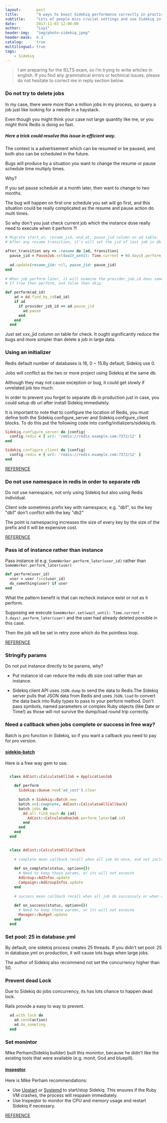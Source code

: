 ```yaml
---
layout:       post
title:        "9 ways to boost Sidekiq performance correctly in practical experiences"
subtitle:     "Lots of people miss crucial settings and use Sidekiq in poor efficiency way"
date:         2017-11-03 12:00:00
author:       "Luyi"
header-img:   "img/photo-sidekiq.jpeg"
header-mask:  0.3
catalog:      true
multilingual: true
tags:
    - Sidekiq
--- 
```

 

> I am preparing for the IELTS exam, so i’m trying to write articles in english.
> If you find any grammatical errors or technical issues, please do not hesitate to correct me in reply section below.

### Do not try to delete jobs 
In my case, there were more than a million jobs in my process, so query a job just like looking for a needle in a haystack.

Even though you might think your case not large quantity like me, or you might think Redis is doing so fast.

##### Here a trick could resolve this issue in efficient way.

The context is a advertisement which can be resumed or be paused, and both also can be scheduled in the future.

Bugs will produce by a situation you want to change the resume or pause schedule time multiply times.

Why?

If you set pause schedule at a month later, then want to change to two months.

The bug will happen on first one schedule you set will go first, and this situation could be really complicated as the resume and pause action do multi times.

So why don't you just check current job which the instance dose really need to execute when it perform ?!
   
```rb 
# Migrate start_at, resume_jid, end_at, pause_jid column on ad table.
# After any resume transition, it's will set the jid of last job in db.
 
after_transition any => :resume do |ad, transition|
  pause_jid = PauseJob.set(wait_until: Time.current + 60.days).perform_later(ad.id).provider_job_id
  
  ad.update(resume_jid: nil, pause_jid: pause_jid)
end   
      
# When job perform later, it will examine the provider_job_id does same with pause_jid the last time i set.
# If true then perform, and false then skip. 

def perform(ad_id)
    ad = Ad.find_by_id(ad_id)
    if ad
      if provider_job_id == ad.pause_jid
        ad.pause
      end
    end
  end
```
Just set xxx_jid column on table for check. It ought significantly reduce the bugs and more simpler than delete a job in large data.

### Using an initializer
Redis default number of databases is 16, 0 ~ 15.By default, Sidekiq use 0.

Jobs will conflict as the two or more project using Sidekiq at the same db.

Although they may not cause exception or bug, it could get slowly if unrelated job too much.

In order to prevent you forget to separate db in production just in case, you could setup db url after install Sidekiq immediately.   
 
It is important to note that to configure the location of Redis, you must define both the Sidekiq.configure_server and Sidekiq.configure_client blocks. To do this put the following code into config/initializers/sidekiq.rb.
  
```rb
Sidekiq.configure_server do |config|
  config.redis = { url: 'redis://redis.example.com:7372/12' }
end

Sidekiq.configure_client do |config|
  config.redis = { url: 'redis://redis.example.com:7372/12' }
end
```

[REFERENCE](https://github.com/mperham/sidekiq/wiki/Using-Redis)

### Do not use namespace in redis in order to separate rdb
Do not use namespace, not only using Sidekiq but also using Redis individual. 

Client side sometimes prefix key with namespace, e.g. "db1", so the key "db1" don't conflict with the key "db2"

The point is namespacing increases the size of every key by the size of the prefix and it will be expensive cost.

[REFERENCE](http://www.mikeperham.com/2015/09/24/storing-data-with-redis/)

### Pass id of instance rather than instance
Pass instance id e.g. `SomeWorker.perform_later(user_id)` rather than `SomeWorker.perform_later(user)`
```ruby
def perform(user_id)
  user = user.find(user_id)
  do_something(user) if user
end   
```
What the pattern benefit is that can recheck instance exist or not as it perform.

Supposing we execute `SomeWorker.set(wait_until: Time.current + 3.days).perform_later(user)` and the user had already deleted possible in this case.

Then the job will be set in retry zone which do the pointless loop.   

[REFERENCE](https://github.com/mperham/sidekiq/wiki/Best-Practices)

### Stringify params  
Do not put instance directly to be params, why?

* Put instance id can reduce the redis db size cost rather than an instance.

* Sidekiq client API uses `JSON.dump` to send the data to Redis.The Sidekiq server pulls that 
JSON data from Redis and uses `JSON.load` to convert the data back into Ruby types to pass to your perform method.
Don't pass symbols, named parameters or complex Ruby objects (like Date or Time!) as those will not survive the 
dump/load round trip correctly. 

### Need a callback when jobs complete or success in free way? 
Batch is pro function in Sidekiq, so if you want a callback you need to pay for pro version.


#### [sidekiq-batch](https://github.com/breamware/sidekiq-batch)
 
Here is a free way gem to use.

```rb

  class AdCost::CalculateAllJob < ApplicationJob 
  
    def perform
      Sidekiq::Queue.new('ad_cost').clear
  
      batch = Sidekiq::Batch.new
      batch.on(:complete, AdCost::CalculateAllCallback)
      batch.jobs do
        Ad.all.find_each do |ad|
          AdCost::CalculateOneJob.perform_later(ad.id)
        end
      end
    end
  end

  
  class AdCost::CalculateAllCallback
    
    # complete mean callback recall when all job do once, and not include retry or dead after 
  
    def on_complete(status, option={})
      # Need to keep those params, or its will not exceute     
      AdGroup::AdInfos.update
      Campaign::AdGroupInfos.update
    end
  
    # success mean callback recall when all job do successuly or when retry successuly.
  
    def on_success(status, option={})
      # Need to keep those params, or its will not exceute
      Manager::Budget.update
    end
  end
```

### Set pool: 25 in database.yml

By default, one sidekiq process creates 25 threads. If you didn't set pool: 25 in database.yml on production, it will cause lots bugs when large jobs.   

The author of Sidekiq also recommend not set the concurrency higher than 50.  

### Prevent dead Lock
Due to Sidekiq do jobs concurrency, its has lots chance to happen dead lock.

Rails provide a easy to way to prevent.

```rb
  ad.with_lock do
    ad.send(action)
    ad.do_someting
  end
```

### Set monintor
Mike Perham(Sidekiq builder) built this monintor, because he didn't like the existing tools that were available (e.g. monit, God and bluepill).
#### [inspeqtor](http://contribsys.com/inspeqtor/)

Here is Mike Perham recommendations: 
* Use [Upstart](https://github.com/mperham/sidekiq/tree/master/examples/upstart) or [Systemd](https://github.com/mperham/sidekiq/tree/master/examples/systemd) to start/stop Sidekiq. 
This ensures if the Ruby VM crashes, the process will respawn immediately.
* Use Inspeqtor to monitor the CPU and memory usage and restart Sidekiq if necessary.


[REFERENCE](https://github.com/mperham/sidekiq/wiki/Monitoring)




